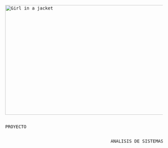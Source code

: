 <!DOCTYPE html>
<html>
<body>
<pre>
<img src="https://www.queestudiar.org/wp-content/uploads/2017/10/software-750x350.jpg" alt="Girl in a jacket" width="750" height="350">
                                                <p>PROYECTO</p>
                                        ANALISIS DE SISTEMAS II


</pre>


</body>
</html>
